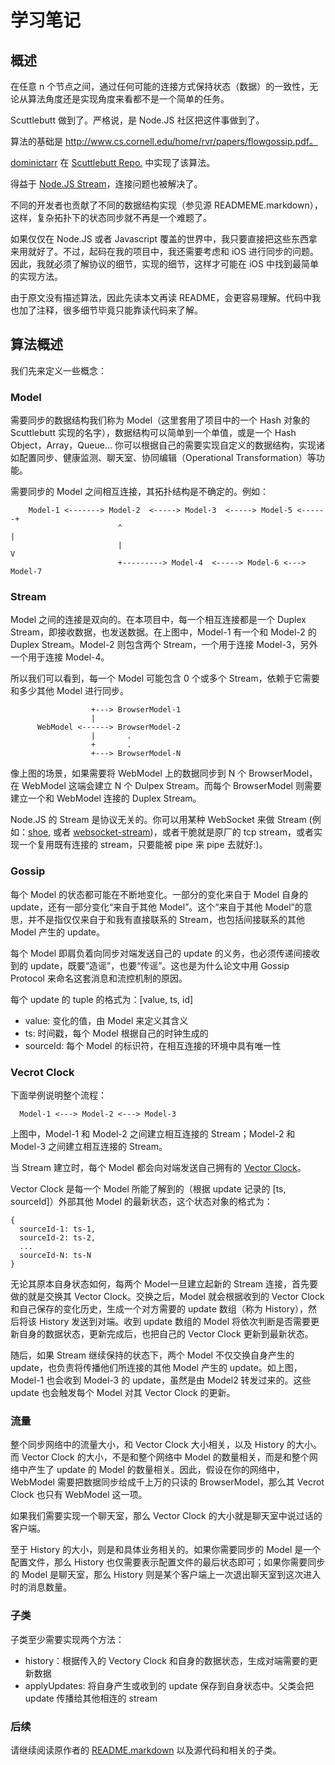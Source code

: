 学习笔记
========

概述
----

在任意 n 个节点之间，通过任何可能的连接方式保持状态（数据）的一致性，无论从算法角度还是实现角度来看都不是一个简单的任务。

Scuttlebutt 做到了。严格说，是 Node.JS 社区把这件事做到了。

算法的基础是 http://www.cs.cornell.edu/home/rvr/papers/flowgossip.pdf。

[dominictarr](https://github.com/dominictarr?tab=repositories) 在 [Scuttlebutt Repo.](https://github.com/dominictarr/scuttlebutt) 中实现了该算法。

得益于 [Node.JS Stream](http://www.nodejs.org/api/stream.html)，连接问题也被解决了。

不同的开发者也贡献了不同的数据结构实现（参见源 READMEME.markdown），这样，复杂拓扑下的状态同步就不再是一个难题了。

如果仅仅在 Node.JS 或者 Javascript 覆盖的世界中，我只要直接把这些东西拿来用就好了。不过，起码在我的项目中，我还需要考虑和 iOS 进行同步的问题。因此，我就必须了解协议的细节，实现的细节，这样才可能在 iOS 中找到最简单的实现方法。

由于原文没有描述算法，因此先读本文再读 README，会更容易理解。代码中我也加了注释，很多细节毕竟只能靠读代码来了解。

算法概述
--------

我们先来定义一些概念：

### Model ###

需要同步的数据结构我们称为 Model（这里套用了项目中的一个 Hash 对象的 Scuttlebutt 实现的名字），数据结构可以简单到一个单值，或是一个 Hash Object，Array，Queue... 你可以根据自己的需要实现自定义的数据结构，实现诸如配置同步、健康监测、聊天室、协同编辑（Operational Transformation）等功能。

需要同步的 Model 之间相互连接，其拓扑结构是不确定的。例如：

```
    Model-1 <-------> Model-2  <-----> Model-3  <-----> Model-5 <------+
                        ^                                              |
                        |                                              V
                        +---------> Model-4  <-----> Model-6 <---> Model-7
```

### Stream ###

Model 之间的连接是双向的。在本项目中，每一个相互连接都是一个 Duplex Stream，即接收数据，也发送数据。在上图中，Model-1 有一个和 Model-2 的 Duplex Stream。Model-2 则包含两个 Stream，一个用于连接 Model-3，另外一个用于连接 Model-4。

所以我们可以看到，每一个 Model 可能包含 0 个或多个 Stream，依赖于它需要和多少其他 Model 进行同步。

```
                  +---> BrowserModel-1
                  |
      WebModel <------> BrowserModel-2
                  |       .
                  +       .
                  +---> BrowserModel-N
```

像上图的场景，如果需要将 WebModel 上的数据同步到 N 个 BrowserModel，在 WebModel 这端会建立 N 个 Dulpex Stream。而每个 BrowserModel 则需要建立一个和 WebModel 连接的 Duplex Stream。

Node.JS 的 Stream 是协议无关的。你可以用某种 WebSocket 来做 Stream (例如：[shoe](https://github.com/substack/shoe), 或者 [websocket-stream](https://github.com/maxogden/websocket-stream))，或者干脆就是原厂的 tcp stream，或者实现一个复用既有连接的 stream，只要能被 pipe 来 pipe 去就好:)。

### Gossip ###

每个 Model 的状态都可能在不断地变化。一部分的变化来自于 Model 自身的 update，还有一部分变化“来自于其他 Model”。这个“来自于其他 Model”的意思，并不是指仅仅来自于和我有直接联系的 Stream，也包括间接联系的其他 Model 产生的 update。

每个 Model 即肩负着向同步对端发送自己的 update 的义务，也必须传递间接收到的 update，既要“造谣”，也要“传谣”。这也是为什么论文中用 Gossip Protocol 来命名这套消息和流控机制的原因。

每个 update 的 tuple 的格式为：[value, ts, id]

* value: 变化的值，由 Model 来定义其含义
* ts: 时间戳，每个 Model 根据自己的时钟生成的
* sourceId: 每个 Model 的标识符，在相互连接的环境中具有唯一性

### Vecrot Clock ###

下面举例说明整个流程：

```
  Model-1 <---> Model-2 <---> Model-3
```

上图中，Model-1 和 Model-2 之间建立相互连接的 Stream；Model-2 和 Model-3 之间建立相互连接的 Stream。

当 Stream 建立时，每个 Model 都会向对端发送自己拥有的 [Vector Clock](http://en.wikipedia.org/wiki/Vector_clock)。

Vector Clock 是每一个 Model 所能了解到的（根据 update 记录的 [ts, sourceId]）外部其他 Model 的最新状态，这个状态对象的格式为：

```
{
  sourceId-1: ts-1,
  sourceId-2: ts-2,
  ...
  sourceId-N: ts-N
}
```

无论其原本自身状态如何，每两个 Model一旦建立起新的 Stream 连接，首先要做的就是交换其 Vector Clock。交换之后，Model 就会根据收到的 Vector Clock 和自己保存的变化历史，生成一个对方需要的 update 数组（称为 History），然后将该 History 发送到对端。收到 update 数组的 Model 将依次判断是否需要更新自身的数据状态，更新完成后，也把自己的 Vector Clock 更新到最新状态。

随后，如果 Stream 继续保持的状态下，两个 Model 不仅交换自身产生的 update，也负责将传播他们所连接的其他 Model 产生的 update。如上图，Model-1 也会收到 Model-3 的 update，虽然是由 Model2 转发过来的。这些 update 也会触发每个 Model 对其 Vector Clock 的更新。

### 流量 ###

整个同步网络中的流量大小，和 Vector Clock 大小相关，以及 History 的大小。而 Vector Clock 的大小，不是和整个网络中 Model 的数量相关，而是和整个网络中产生了 update 的 Model 的数量相关。因此，假设在你的网络中，WebModel 需要把数据同步给成千上万的只读的 BrowserModel，那么其 Vecrot Clock 也只有 WebModel 这一项。

如果我们需要实现一个聊天室，那么 Vector Clock 的大小就是聊天室中说过话的客户端。

至于 History 的大小，则是和具体业务相关的。如果你需要同步的 Model 是一个配置文件，那么 History 也仅需要表示配置文件的最后状态即可；如果你需要同步的 Model 是聊天室，那么 History 则是某个客户端上一次退出聊天室到这次进入时的消息数量。

### 子类 ###

子类至少需要实现两个方法：

* history：根据传入的 Vectory Clock 和自身的数据状态，生成对端需要的更新数据
* applyUpdates: 将自身产生或收到的 update 保存到自身状态中。父类会把 update 传播给其他相连的 stream

### 后续 ###

请继续阅读原作者的 [README.markdown](./README.markdown) 以及源代码和相关的子类。